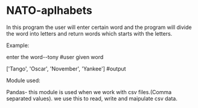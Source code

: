 # NATO-aplhabets

In this program the user will enter certain word and the program will divide the word into letters and return words which starts with the letters.

Example:

enter the word--tony                        #user given word

['Tango', 'Oscar', 'November', 'Yankee']    #output


Module used:

Pandas- this module is used when we work with csv files.(Comma separated values). we use this to read, write and maipulate csv data.
